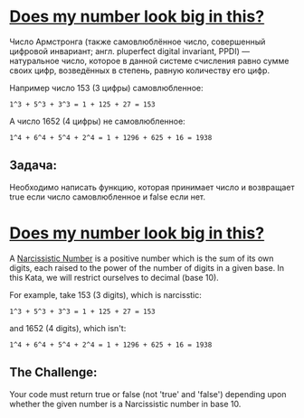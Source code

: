 ﻿# [Does my number look big in this?](https://www.codewars.com/kata/5287e858c6b5a9678200083c)

Число Армстронга (также самовлюблённое число, совершенный цифровой инвариант; англ. pluperfect digital invariant, PPDI)  — натуральное число, которое в данной системе счисления равно сумме своих цифр, возведённых в степень, равную количеству его цифр.

Например число 153 (3 цифры) самовлюбленное:

`1^3 + 5^3 + 3^3 = 1 + 125 + 27 = 153`

А число 1652 (4 цифры) не самовлюбленное:

`1^4 + 6^4 + 5^4 + 2^4 = 1 + 1296 + 625 + 16 = 1938`

## Задача:

Необходимо написать функцию, которая принимает число и возвращает true если число самовлюбленное и false если нет.



# [Does my number look big in this?](https://www.codewars.com/kata/5287e858c6b5a9678200083c)

A [Narcissistic Number](https://en.wikipedia.org/wiki/Narcissistic_number) is a positive number which is the sum of its own digits, each raised to the power of the number of digits in a given base. In this Kata, we will restrict ourselves to decimal (base 10).

For example, take 153 (3 digits), which is narcisstic:

`1^3 + 5^3 + 3^3 = 1 + 125 + 27 = 153`

and 1652 (4 digits), which isn't:

`1^4 + 6^4 + 5^4 + 2^4 = 1 + 1296 + 625 + 16 = 1938`

## The Challenge:

Your code must return true or false (not 'true' and 'false') depending upon whether the given number is a Narcissistic number in base 10.